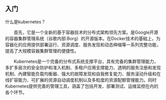 ## 入门

什么是kubernetes？

　　首先，它是一个全新的基于容器技术的分布式架构领先方案。是Google开源的容器集群管理系统（谷歌内部:Borg）的开源版本。在Docker技术的基础上，为容器化的应用提供部署运行、资源调度、服务发现和动态伸缩等一系列完整功能，提高了大规模容器集群管理的便捷性。

　　Kubernetes是一个完备的分布式系统支撑平台，具有完备的集群管理能力，多扩多层次的安全防护和准入机制、多租户应用支撑能力、透明的服务注册和发现机制、內建智能负载均衡器、强大的故障发现和自我修复能力、服务滚动升级和在线扩容能力、可扩展的资源自动调度机制以及多粒度的资源配额管理能力。同时Kubernetes提供完善的管理工具，涵盖了包括开发、部署测试、运维监控在内的各个环节。


